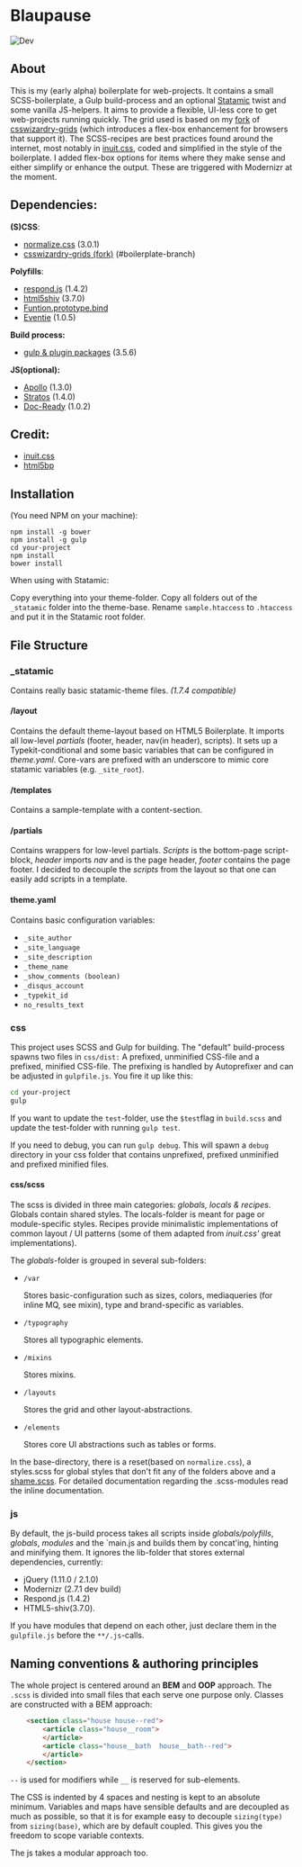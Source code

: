 Blaupause
===========

![Dev](https://david-dm.org/felics/blaupause.png)

## About

This is my (early alpha) boilerplate for web-projects. It contains a small SCSS-boilerplate, a Gulp build-process and an optional [Statamic](www.statamic.com) twist and some vanilla JS-helpers. It aims to provide a flexible, UI-less core to get web-projects running quickly. The grid used is based on my [fork](https://github.com/felics/csswizardry-grids/tree/boilerplate) of [csswizardry-grids](https://github.com/csswizardry/csswizardry-grids) (which introduces a flex-box enhancement for browsers that support it). The SCSS-recipes are best practices found around the internet, most notably in [inuit.css](https://github.com/csswizardry/inuit.css), coded and simplified in the style of the boilerplate. I added flex-box options for items where they make sense and either simplify or enhance the output. These are triggered with Modernizr at the moment.

## Dependencies:

**(S)CSS**:

 - [normalize.css](https://github.com/necolas/normalize.css) (3.0.1)
 - [csswizardry-grids (fork)](https://github.com/felics/csswizardry-grids) (#boilerplate-branch)

 **Polyfills**:

 - [respond.js](https://github.com/scottjehl/Respond) (1.4.2)
 - [html5shiv](https://github.com/aFarkas/html5shiv) (3.7.0)
 - [Funtion.prototype.bind](https://github.com/polyfill/Function.prototype.bind)
 - [Eventie](https://github.com/desandro/eventie) (1.0.5)

**Build process:**

 - [gulp & plugin packages](https://github.com/gulpjs/gulp) (3.5.6)

**JS(optional):**

 - [Apollo](https://github.com/toddmotto/apollo.git#~1.3.0) (1.3.0)
 - [Stratos](https://github.com/toddmotto/stratos.git#~1.4.0) (1.4.0)
 - [Doc-Ready](https://github.com/desandro/doc-ready) (1.0.2)

## Credit:

 - [inuit.css](https://github.com/csswizardry/inuit.css)
 - [html5bp](https://github.com/h5bp/html5-boilerplate)

## Installation

(You need NPM on your machine):

```
npm install -g bower
npm install -g gulp
cd your-project
npm install
bower install
```

When using with Statamic:

Copy everything into your theme-folder. Copy all folders out of the `_statamic` folder into the theme-base. Rename `sample.htaccess` to `.htaccess` and put it in the Statamic root folder.

## File Structure

### _statamic

Contains really basic statamic-theme files. *(1.7.4 compatible)*

#### /layout

Contains the default theme-layout based on HTML5 Boilerplate. It imports all low-level *partials* (footer, header, nav(in header), scripts). It sets up a Typekit-conditional and some basic variables that can be configured in *theme.yaml*. Core-vars are prefixed with an underscore to mimic core statamic variables (e.g. `_site_root`).

#### /templates

Contains a sample-template with a content-section.

#### /partials

Contains wrappers for low-level partials. *Scripts* is the bottom-page script-block, *header* imports *nav* and is the page header, *footer* contains the page footer. I decided to decouple the *scripts* from the layout so that one can easily add scripts in a template.

#### theme.yaml

Contains basic configuration variables:

 - `_site_author`
 - `_site_language`
 - `_site_description`
 - `_theme_name`
 - `_show_comments (boolean)`
 - `_disqus_account`
 - `_typekit_id`
 - `no_results_text`

### css

This project uses SCSS and Gulp for building. The "default" build-process spawns two files in `css/dist:` A prefixed, unminified CSS-file and a prefixed, minified CSS-file. The prefixing is handled by Autoprefixer and can be adjusted in `gulpfile.js`. You fire it up like this:

```bash
cd your-project
gulp
```

If you want to update the `test`-folder, use the `$test`flag in `build.scss` and update the test-folder with running `gulp test`.

If you need to debug, you can run `gulp debug`. This will spawn a `debug` directory in your css folder that contains unprefixed, prefixed unminified and prefixed minified files.


#### css/scss

The scss is divided in three main categories: *globals, locals & recipes*. Globals contain shared styles. The locals-folder is meant for page or module-specific styles. Recipes provide minimalistic implementations of common layout / UI patterns (some of them adapted from *inuit.css'* great implementations).

The *globals*-folder is grouped in several sub-folders:

 - `/var`

   Stores basic-configuration such as sizes, colors, mediaqueries (for inline MQ, see mixin), type and brand-specific as variables.

 - `/typography`

   Stores all typographic elements.

 - `/mixins`

   Stores mixins.

 - `/layouts`

   Stores the grid and other layout-abstractions.

 - `/elements`

   Stores core UI abstractions such as tables or forms.

In the base-directory, there is a reset(based on `normalize.css`), a styles.scss for global styles that don't fit any of the folders above and a [shame.scss](http://csswizardry.com/2013/04/shame-css/). For detailed documentation regarding the .scss-modules read the inline documentation.

### js

By default, the js-build process takes all scripts inside *globals/polyfills*, *globals*, *modules* and the `main.js and builds them by concat'ing, hinting and minifying them. It ignores the lib-folder that stores external dependencies, currently:

 - jQuery (1.11.0 / 2.1.0)
 - Modernizr (2.7.1 dev build)
 - Respond.js (1.4.2)
 - HTML5-shiv(3.7.0).

If you have modules that depend on each other, just declare them in the `gulpfile.js` before the `**/.js`-calls.

## Naming conventions & authoring principles

The whole project is centered around an **BEM** and **OOP** approach. The `.scss` is divided into small files that each serve one purpose only. Classes are constructed with a BEM approach:

```html
    <section class="house house--red">
        <article class="house__room">
        </article>
        <article class="house__bath  house__bath--red">
        </article>
    </section>
```

`--` is used for modifiers while `__` is reserved for sub-elements.

 The CSS is indented by 4 spaces and nesting is kept to an absolute minimum. Variables and maps have sensible defaults and are decoupled as much as possible, so that it is for example easy to decouple `sizing(type)` from `sizing(base)`, which are by default coupled. This gives you the freedom to scope variable contexts.

The js takes a modular approach too.
